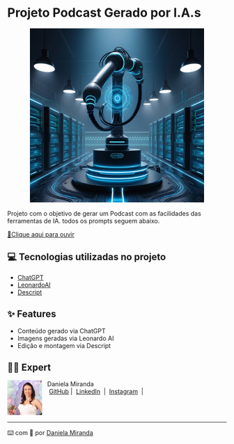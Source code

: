 # Projeto Podcast Gerado por I.A.s



<p align="center">
<img 
    src="IA_Industria.jpg"
    width="400"  
/>
</p>



Projeto com o objetivo de gerar um Podcast com as facilidades das ferramentas de IA. todos os prompts
seguem abaixo.

<a href="PostCad_Automatizao_Processos_com_IA_na_Industria.mp3" title="View PDF now"> 📕Clique aqui para ouvir</a>

## 💻 Tecnologias utilizadas no projeto

- [ChatGPT](https://chat.openai.com/) 
- [LeonardoAI](https://leonardo.ai/)
- [Descript](https://www.descript.com/)


## ✨ Features

- Conteúdo gerado via ChatGPT
- Imagens geradas via Leonardo AI
- Edição e montagem via Descript


## 👨‍💻 Expert

<p>
    <img 
      align=left 
      margin=10 
      width=80 
      src="foto2.jpg"
    />
    <p>&nbsp&nbsp&nbspDaniela Miranda<br>
    &nbsp&nbsp&nbsp
    <a href="https://github.com/daniti-caixa">
    GitHub</a>&nbsp;|&nbsp;
    <a href="www.linkedin.com/daniela-miranda-6b6a64110">LinkedIn</a>
&nbsp;|&nbsp;
    <a href="https://www.instagram.com/danielarodriguesdemiranda/">
    Instagram</a>
&nbsp;|&nbsp;</p>
</p>
<br/><br/>
<p>

---

⌨️ com 💜 por [Daniela Miranda](https://github.com/daniti-caixa)
